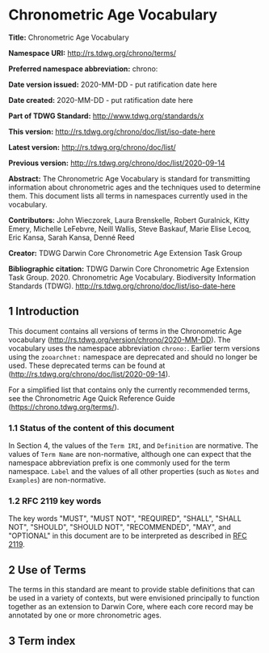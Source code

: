 # Chronometric Age Vocabulary

**Title:**  Chronometric Age Vocabulary

**Namespace URI:** http://rs.tdwg.org/chrono/terms/

**Preferred namespace abbreviation:** chrono:

**Date version issued:** 2020-MM-DD - put ratification date here

**Date created:** 2020-MM-DD - put ratification date here

**Part of TDWG Standard:** http://www.tdwg.org/standards/x

**This version:** http://rs.tdwg.org/chrono/doc/list/iso-date-here

**Latest version:** http://rs.tdwg.org/chrono/doc/list/

**Previous version:** http://rs.tdwg.org/chrono/doc/list/2020-09-14

**Abstract:** The Chronometric Age Vocabulary is standard for transmitting information about chronometric ages and the techniques used to determine them. This document lists all terms in namespaces currently used in the vocabulary.

**Contributors:** John Wieczorek, Laura Brenskelle, Robert Guralnick, Kitty Emery, Michelle LeFebvre, Neill Wallis, Steve Baskauf, Marie Elise Lecoq, Eric Kansa, Sarah Kansa, Denné Reed

**Creator:** TDWG Darwin Core Chronometric Age Extension Task Group

**Bibliographic citation:** TDWG Darwin Core Chronometric Age Extension Task Group. 2020. Chronometric Age Vocabulary. Biodiversity Information Standards (TDWG). <http://rs.tdwg.org/chrono/doc/list/iso-date-here>


## 1 Introduction

This document contains all versions of terms in the Chronometric Age vocabulary (http://rs.tdwg.org/version/chrono/2020-MM-DD). The vocabulary uses the namespace abbreviation `chrono:`. Earlier term versions using the `zooarchnet:` namespace are deprecated and should no longer be used. These deprecated terms can be found at (http://rs.tdwg.org/chrono/doc/list/2020-09-14).

For a simplified list that contains only the currently recommended terms, see the Chronometric Age Quick Reference Guide (https://chrono.tdwg.org/terms/).

### 1.1 Status of the content of this document

In Section 4, the values of the `Term IRI`, and `Definition` are normative. The values of `Term Name` are non-normative, although one can expect that the namespace abbreviation prefix is one commonly used for the term namespace.  `Label` and the values of all other properties (such as `Notes` and `Examples`) are non-normative.

### 1.2 RFC 2119 key words
The key words "MUST", "MUST NOT", "REQUIRED", "SHALL", "SHALL NOT", "SHOULD", "SHOULD NOT", "RECOMMENDED", "MAY", and "OPTIONAL" in this document are to be interpreted as described in [RFC 2119](https://tools.ietf.org/html/rfc2119).

## 2 Use of Terms

The terms in this standard are meant to provide stable definitions that can be used in a variety of contexts, but were envisioned principally to function together as an extension to Darwin Core, where each core record may be annotated by one or more chronometric ages.

## 3 Term index